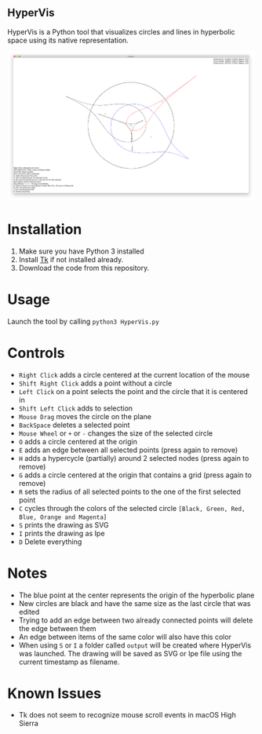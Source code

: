 ## HyperVis

HyperVis is a Python tool that visualizes circles and lines in hyperbolic space using its
native representation.

![Screenshot](screenshot.png)

# Installation
1. Make sure you have Python 3 installed
1. Install [Tk](http://www.tkdocs.com/tutorial/install.html) if not installed already.
1. Download the code from this repository.

# Usage
Launch the tool by calling `python3 HyperVis.py`

# Controls
* `Right Click` adds a circle centered at the current location of the mouse
* `Shift Right Click` adds a point without a circle
* `Left Click` on a point selects the point and the circle that it is centered in
* `Shift Left Click` adds to selection
* `Mouse Drag` moves the circle on the plane
* `BackSpace` deletes a selected point
* `Mouse Wheel` or `+` or `-` changes the size of the selected circle
* `O` adds a circle centered at the origin
* `E` adds an edge between all selected points (press again to remove)
* `H` adds a hypercycle (partially) around 2 selected nodes (press again to remove)
* `G` adds a circle centered at the origin that contains a grid (press again to remove)
* `R` sets the radius of all selected points to the one of the first selected point
* `C` cycles through the colors of the selected circle `[Black, Green, Red, Blue, Orange and Magenta]`
* `S` prints the drawing as SVG 
* `I` prints the drawing as Ipe 
* `D` Delete everything

# Notes
* The blue point at the center represents the origin of the hyperbolic plane
* New circles are black and have the same size as the last circle that was edited
* Trying to add an edge between two already connected points will delete the edge between them
* An edge between items of the same color will also have this color
* When using `S` or `I` a folder called `output` will be created where HyperVis was launched. The drawing will be saved as SVG or Ipe file using the current timestamp as filename.

# Known Issues
* Tk does not seem to recognize mouse scroll events in macOS High Sierra
